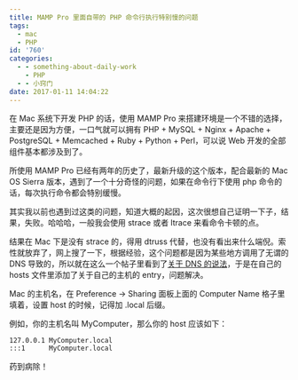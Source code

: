 ```yaml
---
title: MAMP Pro 里面自带的 PHP 命令行执行特别慢的问题
tags:
  - mac
  - PHP
id: '760'
categories:
  - - something-about-daily-work
    - PHP
  - - 小窍门
date: 2017-01-11 14:04:22
---
```


在 Mac 系统下开发 PHP 的话，使用 MAMP Pro 来搭建环境是一个不错的选择，主要还是因为方便，一口气就可以拥有 PHP + MySQL + Nginx + Apache + PostgreSQL + Memcached + Ruby + Python + Perl，可以说 Web 开发的全部组件基本都涉及到了。
<!-- more -->
所使用 MAMP Pro 已经有两年的历史了，最新升级的这个版本，配合最新的 Mac OS Sierra 版本，遇到了一个十分奇怪的问题，如果在命令行下使用 php 命令的话，每次执行命令都会特别缓慢。

其实我以前也遇到过这类的问题，知道大概的起因，这次很想自己证明一下子，结果，失败。哈哈哈，一般我会使用 strace 或者 ltrace 来看命令卡顿的点。

结果在 Mac 下是没有 strace 的，得用 dtruss 代替，也没有看出来什么端倪。索性就放弃了，网上搜了一下，根据经验，这个问题都是因为某些地方调用了无谓的 DNS 导致的，所以就在这么一个帖子里看到了[关于 DNS 的说法](https://github.com/liip/php-osx/issues/102)，于是在自己的 hosts 文件里添加了关于自己的主机的 entry，问题解决。

Mac 的主机名，在 Preference -> Sharing 面板上面的 Computer Name 格子里填着，设置 host 的时候，记得加 .local 后缀。

例如，你的主机名叫 MyComputer，那么你的 host 应该如下：

```txt
127.0.0.1 MyComputer.local
:::1      MyComputer.local

```

药到病除！